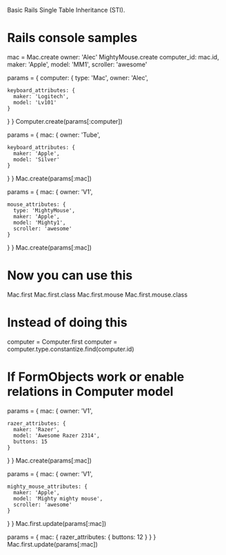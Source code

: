 Basic Rails Single Table Inheritance (STI).


# Rails console samples
mac = Mac.create owner: 'Alec'
MightyMouse.create computer_id: mac.id, maker: 'Apple', model: 'MM1', scroller: 'awesome'


params = {
  computer: {
    type: 'Mac',
    owner: 'Alec',

    keyboard_attributes: {
      maker: 'Logitech',
      model: 'Lv101'
    }
  }
}
Computer.create(params[:computer])


params = {
  mac: {
    owner: 'Tube',

    keyboard_attributes: {
      maker: 'Apple',
      model: 'Silver'
    }
  }
}
Mac.create(params[:mac])


params = {
  mac: {
    owner: 'V1',

    mouse_attributes: {
      type: 'MightyMouse',
      maker: 'Apple',
      model: 'Mighty1',
      scroller: 'awesome'
    }
  }
}
Mac.create(params[:mac])

# Now you can use this
Mac.first
Mac.first.class
Mac.first.mouse
Mac.first.mouse.class

# Instead of doing this
computer = Computer.first
computer = computer.type.constantize.find(computer.id)

# If FormObjects work or enable relations in Computer model
params = {
  mac: {
    owner: 'V1',

    razer_attributes: {
      maker: 'Razer',
      model: 'Awesome Razer 2314',
      buttons: 15
    }
  }
}
Mac.create(params[:mac])

params = {
  mac: {
    owner: 'V1',

    mighty_mouse_attributes: {
      maker: 'Apple',
      model: 'Mighty mighty mouse',
      scroller: 'awesome'
    }
  }
}
Mac.first.update(params[:mac])

params = {
  mac: {
    razer_attributes: {
      buttons: 12
    }
  }
}
Mac.first.update(params[:mac])
